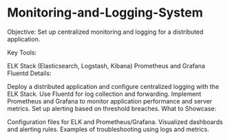 # Monitoring-and-Logging-System
Objective: Set up centralized monitoring and logging for a distributed application.

Key Tools:

ELK Stack (Elasticsearch, Logstash, Kibana)
Prometheus and Grafana
Fluentd
Details:

Deploy a distributed application and configure centralized logging with the ELK Stack.
Use Fluentd for log collection and forwarding.
Implement Prometheus and Grafana to monitor application performance and server metrics.
Set up alerting based on threshold breaches.
What to Showcase:

Configuration files for ELK and Prometheus/Grafana.
Visualized dashboards and alerting rules.
Examples of troubleshooting using logs and metrics.
